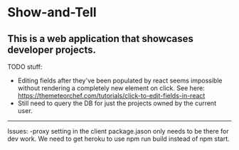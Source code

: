 # Show-and-Tell
This is a web application that showcases developer projects.
---

TODO stuff:
- Editing fields after they've been populated by react seems impossible without rendering a completely new element on click. See here: https://themeteorchef.com/tutorials/click-to-edit-fields-in-react
- Still need to query the DB for just the projects owned by the current user.


---

Issues:
-proxy setting in the client package.jason only needs to be there for dev work. We need to get heroku to use npm run build instead of npm start.
